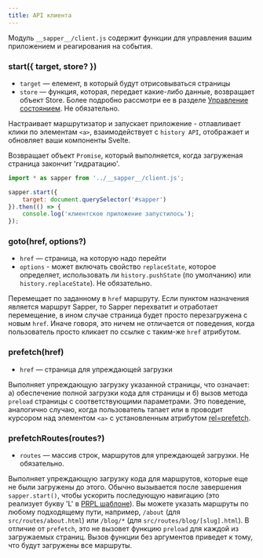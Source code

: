 ```yaml
---
title: API клиента
---
```


Модуль `__sapper__/client.js` содержит функции для управления вашим приложением и реагирования на события.


### start({ target, store? })

* `target` — елемент, в который будут отрисовываться страницы
* `store` — функция, которая, передает какие-либо данные, возвращает объект Store. Более подробно рассмотри ее в разделе [Управление состоянием](https://sapper.svelte.technology/guide#state-management). Не обязательно.

Настраивает маршрутизатор и запускает приложение - отлавливает клики по элементам `<a>`, взаимодействует с `history API`, отображает и обновляет ваши компоненты Svelte.

Возвращает объект `Promise`, который выполняется, когда загруженая страница закончит 'гидратацию'.

```js
import * as sapper from '../__sapper__/client.js';

sapper.start({
	target: document.querySelector('#sapper')
}).then(() => {
	console.log('клиентское приложение запустилось');
});
```


### goto(href, options?)

* `href` — страница, на которую надо перейти
* `options` - может включать свойство `replaceState`, которое определяет, использовать ли `history.pushState` (по умолчанию) или `history.replaceState`). Не обязательно.

Перемещает по заданному в `href` маршруту. Если пунктом назначения является маршрут Sapper, то Sapper перехватит и отработает перемещение, в ином случае страница будет просто перезагружена с новым `href`. Иначе говоря, это ничем не отличается от поведения, когда пользователь просто кликает по ссылке с таким-же `href` атрибутом.


### prefetch(href)

* `href` — страница для упреждающей загрузки

Выполняет упреждающую загрузку указанной страницы, что означает: а) обеспечение полной загрузки кода для страницы и б) вызов метода `preload` страницы с соответствующими параметрами. Это поведение, аналогично случаю, когда пользователь тапает или в проводит курсором над элементом `<a>` с установленным атрибутом [rel=prefetch](guide#prefetching).



### prefetchRoutes(routes?)

* `routes` —  массив строк, маршрутов для упреждающей загрузки. Не обязательно.


Выполняет упреждающую загрузку кода для маршрутов, которые еще не были загружены до этого. Обычно вызывается после завершения `sapper.start()`, чтобы ускорить последующую навигацию (это реализует букву 'L' в [PRPL шаблоне](https://developers.google.com/web/fundamentals/performance/prpl-pattern/)).  Вы можете указать маршруты по любому подходящему пути, например, `/about` (для  `src/routes/about.html`) или `/blog/*` (для `src/routes/blog/[slug].html`). В отличие от `prefetch`, это не вызовет функцию `preload` для каждой из загружаемых страниц.  Вызов функции без аргументов приведет к тому, что будут загружены все маршруты.
